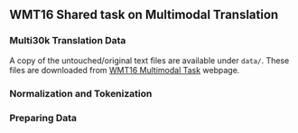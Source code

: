 WMT16 Shared task on Multimodal Translation
---

### Multi30k Translation Data

A copy of the untouched/original text files are available under `data/`. These files are downloaded
from [WMT16 Multimodal Task](http://www.statmt.org/wmt16/multimodal-task.html) webpage.

### Normalization and Tokenization

### Preparing Data
